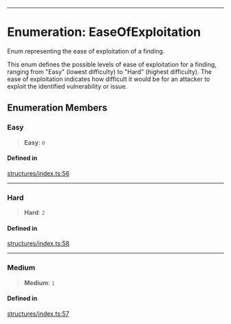 ***

# Enumeration: EaseOfExploitation

Enum representing the ease of exploitation of a finding.

This enum defines the possible levels of ease of exploitation for a finding,
ranging from "Easy" (lowest difficulty) to "Hard" (highest difficulty). The
ease of exploitation indicates how difficult it would be for an attacker to
exploit the identified vulnerability or issue.

## Enumeration Members

### Easy

> **Easy**: `0`

#### Defined in

[structures/index.ts:56](https://github.com/asifqatar/Snapper/blob/ae06de0570b7844bea238585c0b60d7a09e4149d/structures/index.ts#L56)

***

### Hard

> **Hard**: `2`

#### Defined in

[structures/index.ts:58](https://github.com/asifqatar/Snapper/blob/ae06de0570b7844bea238585c0b60d7a09e4149d/structures/index.ts#L58)

***

### Medium

> **Medium**: `1`

#### Defined in

[structures/index.ts:57](https://github.com/asifqatar/Snapper/blob/ae06de0570b7844bea238585c0b60d7a09e4149d/structures/index.ts#L57)
